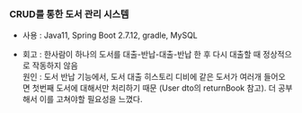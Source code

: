 ### CRUD를 통한 도서 관리 시스템 
- 사용 : Java11, Spring Boot 2.7.12, gradle, MySQL

- 회고 :
한사람이 하나의 도서를 대출-반납-대출-반납 한 후 다시 대출할 때 정상적으로 작동하지 않음  
원인 : 도서 반납 기능에서, 도서 대출 히스토리 디비에 같은 도서가 여러개 들어오면 첫번째 도서에 대해서만 처리하기 때문 (User dto의 returnBook 참고). 더 공부해서 이를 고쳐야할 필요성을 느꼈다.
